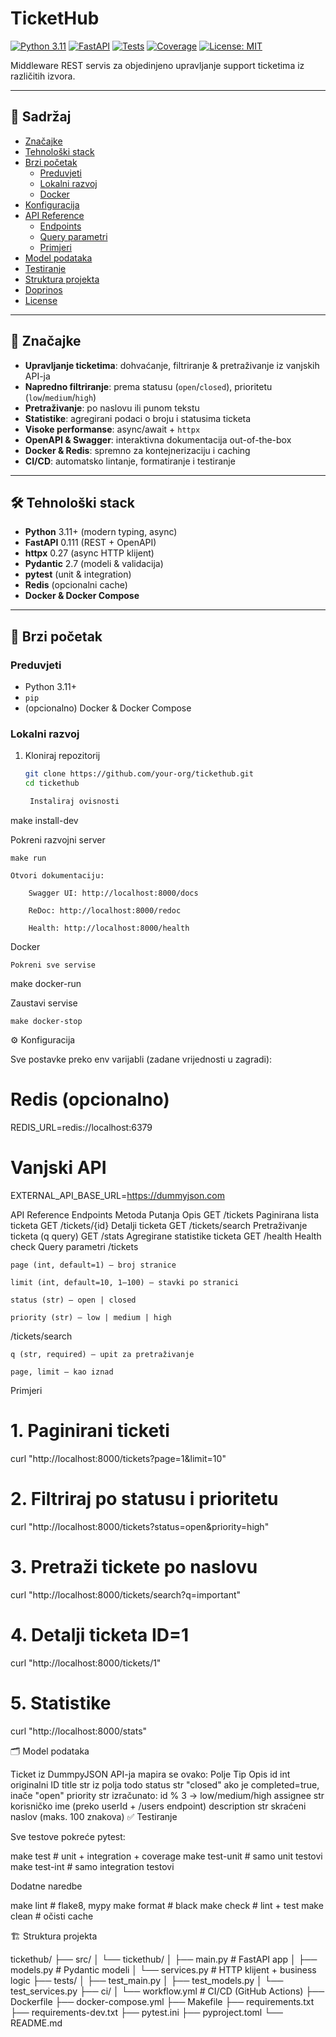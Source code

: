 # TicketHub

[![Python 3.11](https://img.shields.io/badge/python-3.11-blue?logo=python)]()
[![FastAPI](https://img.shields.io/badge/fastapi-0.111-green?logo=fastapi)]()
[![Tests](https://img.shields.io/github/actions/workflow/status/your-org/tickethub/ci.yml?branch=main)]()
[![Coverage](https://img.shields.io/codecov/c/github/your-org/tickethub/main)]()
[![License: MIT](https://img.shields.io/badge/license-MIT-lightgrey)]()

Middleware REST servis za objedinjeno upravljanje support ticketima iz različitih izvora.

---

## 📖 Sadržaj

- [Značajke](#-značajke)  
- [Tehnološki stack](#-tehnološki-stack)  
- [Brzi početak](#-brzi-početak)  
  - [Preduvjeti](#preduvjeti)  
  - [Lokalni razvoj](#lokalni-razvoj)  
  - [Docker](#docker)  
- [Konfiguracija](#-konfiguracija)  
- [API Reference](#api-reference)  
  - [Endpoints](#endpoints)  
  - [Query parametri](#query-parametri)  
  - [Primjeri](#primjeri)  
- [Model podataka](#-model-podataka)  
- [Testiranje](#-testiranje)  
- [Struktura projekta](#-struktura-projekta)  
- [Doprinos](#-doprinos)  
- [License](#-license)  

---

## 🎫 Značajke

- **Upravljanje ticketima**: dohvaćanje, filtriranje & pretraživanje iz vanjskih API-ja  
- **Napredno filtriranje**: prema statusu (`open`/`closed`), prioritetu (`low`/`medium`/`high`)  
- **Pretraživanje**: po naslovu ili punom tekstu  
- **Statistike**: agregirani podaci o broju i statusima ticketa  
- **Visoke performanse**: async/await + `httpx`  
- **OpenAPI & Swagger**: interaktivna dokumentacija out-of-the-box  
- **Docker & Redis**: spremno za kontejnerizaciju i caching  
- **CI/CD**: automatsko lintanje, formatiranje i testiranje  

---

## 🛠️ Tehnološki stack

- **Python** 3.11+ (modern typing, async)  
- **FastAPI** 0.111 (REST + OpenAPI)  
- **httpx** 0.27 (async HTTP klijent)  
- **Pydantic** 2.7 (modeli & validacija)  
- **pytest** (unit & integration)  
- **Redis** (opcionalni cache)  
- **Docker & Docker Compose**  

---

## 🚀 Brzi početak

### Preduvjeti

- Python 3.11+  
- `pip`  
- (opcionalno) Docker & Docker Compose  

### Lokalni razvoj

1. Kloniraj repozitorij  
   ```bash
   git clone https://github.com/your-org/tickethub.git
   cd tickethub

    Instaliraj ovisnosti

make install-dev

Pokreni razvojni server

    make run

    Otvori dokumentaciju:

        Swagger UI: http://localhost:8000/docs

        ReDoc: http://localhost:8000/redoc

        Health: http://localhost:8000/health

Docker

    Pokreni sve servise

make docker-run

Zaustavi servise

    make docker-stop

⚙️ Konfiguracija

Sve postavke preko env varijabli (zadane vrijednosti u zagradi):

# Redis (opcionalno)
REDIS_URL=redis://localhost:6379

# Vanjski API
EXTERNAL_API_BASE_URL=https://dummyjson.com

API Reference
Endpoints
Metoda	Putanja	Opis
GET	/tickets	Paginirana lista ticketa
GET	/tickets/{id}	Detalji ticketa
GET	/tickets/search	Pretraživanje ticketa (q query)
GET	/stats	Agregirane statistike ticketa
GET	/health	Health check
Query parametri
/tickets

    page (int, default=1) — broj stranice

    limit (int, default=10, 1–100) — stavki po stranici

    status (str) — open | closed

    priority (str) — low | medium | high

/tickets/search

    q (str, required) — upit za pretraživanje

    page, limit — kao iznad

Primjeri

# 1. Paginirani ticketi
curl "http://localhost:8000/tickets?page=1&limit=10"

# 2. Filtriraj po statusu i prioritetu
curl "http://localhost:8000/tickets?status=open&priority=high"

# 3. Pretraži tickete po naslovu
curl "http://localhost:8000/tickets/search?q=important"

# 4. Detalji ticketa ID=1
curl "http://localhost:8000/tickets/1"

# 5. Statistike
curl "http://localhost:8000/stats"

🗂️ Model podataka

Ticket iz DummpyJSON API-ja mapira se ovako:
Polje	Tip	Opis
id	int	originalni ID
title	str	iz polja todo
status	str	"closed" ako je completed=true, inače "open"
priority	str	izračunato: id % 3 → low/medium/high
assignee	str	korisničko ime (preko userId + /users endpoint)
description	str	skraćeni naslov (maks. 100 znakova)
✅ Testiranje

Sve testove pokreće pytest:

make test        # unit + integration + coverage
make test-unit   # samo unit testovi
make test-int    # samo integration testovi

Dodatne naredbe

make lint       # flake8, mypy
make format     # black
make check      # lint + test
make clean      # očisti cache

🏗️ Struktura projekta

tickethub/
├── src/
│   └── tickethub/
│       ├── main.py         # FastAPI app
│       ├── models.py       # Pydantic modeli
│       └── services.py     # HTTP klijent + business logic
├── tests/
│   ├── test_main.py
│   ├── test_models.py
│   └── test_services.py
├── ci/
│   └── workflow.yml         # CI/CD (GitHub Actions)
├── Dockerfile
├── docker-compose.yml
├── Makefile
├── requirements.txt
├── requirements-dev.txt
├── pytest.ini
├── pyproject.toml
└── README.md


